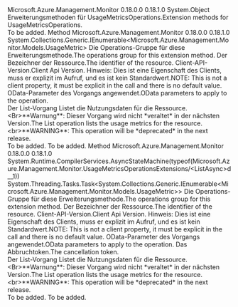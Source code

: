 <Type Name="UsageMetricsOperationsExtensions" FullName="Microsoft.Azure.Management.Monitor.UsageMetricsOperationsExtensions">
  <TypeSignature Language="C#" Value="public static class UsageMetricsOperationsExtensions" />
  <TypeSignature Language="ILAsm" Value=".class public auto ansi abstract sealed beforefieldinit UsageMetricsOperationsExtensions extends System.Object" />
  <TypeSignature Language="DocId" Value="T:Microsoft.Azure.Management.Monitor.UsageMetricsOperationsExtensions" />
  <TypeSignature Language="VB.NET" Value="Public Module UsageMetricsOperationsExtensions" />
  <TypeSignature Language="F#" Value="type UsageMetricsOperationsExtensions = class" />
  <AssemblyInfo>
    <AssemblyName>Microsoft.Azure.Management.Monitor</AssemblyName>
    <AssemblyVersion>0.18.0.0</AssemblyVersion>
    <AssemblyVersion>0.18.1.0</AssemblyVersion>
  </AssemblyInfo>
  <Base>
    <BaseTypeName>System.Object</BaseTypeName>
  </Base>
  <Interfaces />
  <Docs>
    <summary>
            <span data-ttu-id="a79ac-101">Erweiterungsmethoden für UsageMetricsOperations.</span><span class="sxs-lookup"><span data-stu-id="a79ac-101">Extension methods for UsageMetricsOperations.</span></span>
            </summary>
    <remarks>To be added.</remarks>
  </Docs>
  <Members>
    <Member MemberName="List">
      <MemberSignature Language="C#" Value="public static System.Collections.Generic.IEnumerable&lt;Microsoft.Azure.Management.Monitor.Models.UsageMetric&gt; List (this Microsoft.Azure.Management.Monitor.IUsageMetricsOperations operations, string resourceUri, string apiVersion, Microsoft.Rest.Azure.OData.ODataQuery&lt;Microsoft.Azure.Management.Monitor.Models.UsageMetric&gt; odataQuery = null);" />
      <MemberSignature Language="ILAsm" Value=".method public static hidebysig class System.Collections.Generic.IEnumerable`1&lt;class Microsoft.Azure.Management.Monitor.Models.UsageMetric&gt; List(class Microsoft.Azure.Management.Monitor.IUsageMetricsOperations operations, string resourceUri, string apiVersion, class Microsoft.Rest.Azure.OData.ODataQuery`1&lt;class Microsoft.Azure.Management.Monitor.Models.UsageMetric&gt; odataQuery) cil managed" />
      <MemberSignature Language="DocId" Value="M:Microsoft.Azure.Management.Monitor.UsageMetricsOperationsExtensions.List(Microsoft.Azure.Management.Monitor.IUsageMetricsOperations,System.String,System.String,Microsoft.Rest.Azure.OData.ODataQuery{Microsoft.Azure.Management.Monitor.Models.UsageMetric})" />
      <MemberSignature Language="VB.NET" Value="&lt;Extension()&gt;&#xA;Public Function List (operations As IUsageMetricsOperations, resourceUri As String, apiVersion As String, Optional odataQuery As ODataQuery(Of UsageMetric) = null) As IEnumerable(Of UsageMetric)" />
      <MemberSignature Language="F#" Value="static member List : Microsoft.Azure.Management.Monitor.IUsageMetricsOperations * string * string * Microsoft.Rest.Azure.OData.ODataQuery&lt;Microsoft.Azure.Management.Monitor.Models.UsageMetric&gt; -&gt; seq&lt;Microsoft.Azure.Management.Monitor.Models.UsageMetric&gt;" Usage="Microsoft.Azure.Management.Monitor.UsageMetricsOperationsExtensions.List (operations, resourceUri, apiVersion, odataQuery)" />
      <MemberType>Method</MemberType>
      <AssemblyInfo>
        <AssemblyName>Microsoft.Azure.Management.Monitor</AssemblyName>
        <AssemblyVersion>0.18.0.0</AssemblyVersion>
        <AssemblyVersion>0.18.1.0</AssemblyVersion>
      </AssemblyInfo>
      <ReturnValue>
        <ReturnType>System.Collections.Generic.IEnumerable&lt;Microsoft.Azure.Management.Monitor.Models.UsageMetric&gt;</ReturnType>
      </ReturnValue>
      <Parameters>
        <Parameter Name="operations" Type="Microsoft.Azure.Management.Monitor.IUsageMetricsOperations" RefType="this" />
        <Parameter Name="resourceUri" Type="System.String" />
        <Parameter Name="apiVersion" Type="System.String" />
        <Parameter Name="odataQuery" Type="Microsoft.Rest.Azure.OData.ODataQuery&lt;Microsoft.Azure.Management.Monitor.Models.UsageMetric&gt;" />
      </Parameters>
      <Docs>
        <param name="operations">
            <span data-ttu-id="a79ac-102">Die Operations-Gruppe für diese Erweiterungsmethode.</span><span class="sxs-lookup"><span data-stu-id="a79ac-102">The operations group for this extension method.</span></span>
            </param>
        <param name="resourceUri">
            <span data-ttu-id="a79ac-103">Der Bezeichner der Ressource.</span><span class="sxs-lookup"><span data-stu-id="a79ac-103">The identifier of the resource.</span></span>
            </param>
        <param name="apiVersion">
            <span data-ttu-id="a79ac-104">Client-API-Version.</span><span class="sxs-lookup"><span data-stu-id="a79ac-104">Client Api Version.</span></span> <span data-ttu-id="a79ac-105">Hinweis: Dies ist eine Eigenschaft des Clients, muss er explizit im Aufruf, und es ist kein Standardwert.</span><span class="sxs-lookup"><span data-stu-id="a79ac-105">NOTE: This is not a client property, it must be explicit in the call and there is no default value.</span></span>
            </param>
        <param name="odataQuery">
            <span data-ttu-id="a79ac-106">OData-Parameter des Vorgangs angewendet.</span><span class="sxs-lookup"><span data-stu-id="a79ac-106">OData parameters to apply to the operation.</span></span>
            </param>
        <summary>
            <span data-ttu-id="a79ac-107">Der List-Vorgang Listet die Nutzungsdaten für die Ressource. &lt;Br&gt;**Warnung**: Dieser Vorgang wird nicht *veraltet* in der nächsten Version.</span><span class="sxs-lookup"><span data-stu-id="a79ac-107">The List operation lists the usage metrics for the resource.&lt;br&gt;**WARNING**: This operation will be *deprecated* in the next release.</span></span>
            </summary>
        <returns>To be added.</returns>
        <remarks>To be added.</remarks>
      </Docs>
    </Member>
    <Member MemberName="ListAsync">
      <MemberSignature Language="C#" Value="public static System.Threading.Tasks.Task&lt;System.Collections.Generic.IEnumerable&lt;Microsoft.Azure.Management.Monitor.Models.UsageMetric&gt;&gt; ListAsync (this Microsoft.Azure.Management.Monitor.IUsageMetricsOperations operations, string resourceUri, string apiVersion, Microsoft.Rest.Azure.OData.ODataQuery&lt;Microsoft.Azure.Management.Monitor.Models.UsageMetric&gt; odataQuery = null, System.Threading.CancellationToken cancellationToken = null);" />
      <MemberSignature Language="ILAsm" Value=".method public static hidebysig class System.Threading.Tasks.Task`1&lt;class System.Collections.Generic.IEnumerable`1&lt;class Microsoft.Azure.Management.Monitor.Models.UsageMetric&gt;&gt; ListAsync(class Microsoft.Azure.Management.Monitor.IUsageMetricsOperations operations, string resourceUri, string apiVersion, class Microsoft.Rest.Azure.OData.ODataQuery`1&lt;class Microsoft.Azure.Management.Monitor.Models.UsageMetric&gt; odataQuery, valuetype System.Threading.CancellationToken cancellationToken) cil managed" />
      <MemberSignature Language="DocId" Value="M:Microsoft.Azure.Management.Monitor.UsageMetricsOperationsExtensions.ListAsync(Microsoft.Azure.Management.Monitor.IUsageMetricsOperations,System.String,System.String,Microsoft.Rest.Azure.OData.ODataQuery{Microsoft.Azure.Management.Monitor.Models.UsageMetric},System.Threading.CancellationToken)" />
      <MemberSignature Language="F#" Value="static member ListAsync : Microsoft.Azure.Management.Monitor.IUsageMetricsOperations * string * string * Microsoft.Rest.Azure.OData.ODataQuery&lt;Microsoft.Azure.Management.Monitor.Models.UsageMetric&gt; * System.Threading.CancellationToken -&gt; System.Threading.Tasks.Task&lt;seq&lt;Microsoft.Azure.Management.Monitor.Models.UsageMetric&gt;&gt;" Usage="Microsoft.Azure.Management.Monitor.UsageMetricsOperationsExtensions.ListAsync (operations, resourceUri, apiVersion, odataQuery, cancellationToken)" />
      <MemberType>Method</MemberType>
      <AssemblyInfo>
        <AssemblyName>Microsoft.Azure.Management.Monitor</AssemblyName>
        <AssemblyVersion>0.18.0.0</AssemblyVersion>
        <AssemblyVersion>0.18.1.0</AssemblyVersion>
      </AssemblyInfo>
      <Attributes>
        <Attribute>
          <AttributeName>System.Runtime.CompilerServices.AsyncStateMachine(typeof(Microsoft.Azure.Management.Monitor.UsageMetricsOperationsExtensions/&lt;ListAsync&gt;d__1))</AttributeName>
        </Attribute>
      </Attributes>
      <ReturnValue>
        <ReturnType>System.Threading.Tasks.Task&lt;System.Collections.Generic.IEnumerable&lt;Microsoft.Azure.Management.Monitor.Models.UsageMetric&gt;&gt;</ReturnType>
      </ReturnValue>
      <Parameters>
        <Parameter Name="operations" Type="Microsoft.Azure.Management.Monitor.IUsageMetricsOperations" RefType="this" />
        <Parameter Name="resourceUri" Type="System.String" />
        <Parameter Name="apiVersion" Type="System.String" />
        <Parameter Name="odataQuery" Type="Microsoft.Rest.Azure.OData.ODataQuery&lt;Microsoft.Azure.Management.Monitor.Models.UsageMetric&gt;" />
        <Parameter Name="cancellationToken" Type="System.Threading.CancellationToken" />
      </Parameters>
      <Docs>
        <param name="operations">
            <span data-ttu-id="a79ac-108">Die Operations-Gruppe für diese Erweiterungsmethode.</span><span class="sxs-lookup"><span data-stu-id="a79ac-108">The operations group for this extension method.</span></span>
            </param>
        <param name="resourceUri">
            <span data-ttu-id="a79ac-109">Der Bezeichner der Ressource.</span><span class="sxs-lookup"><span data-stu-id="a79ac-109">The identifier of the resource.</span></span>
            </param>
        <param name="apiVersion">
            <span data-ttu-id="a79ac-110">Client-API-Version.</span><span class="sxs-lookup"><span data-stu-id="a79ac-110">Client Api Version.</span></span> <span data-ttu-id="a79ac-111">Hinweis: Dies ist eine Eigenschaft des Clients, muss er explizit im Aufruf, und es ist kein Standardwert.</span><span class="sxs-lookup"><span data-stu-id="a79ac-111">NOTE: This is not a client property, it must be explicit in the call and there is no default value.</span></span>
            </param>
        <param name="odataQuery">
            <span data-ttu-id="a79ac-112">OData-Parameter des Vorgangs angewendet.</span><span class="sxs-lookup"><span data-stu-id="a79ac-112">OData parameters to apply to the operation.</span></span>
            </param>
        <param name="cancellationToken">
            <span data-ttu-id="a79ac-113">Das Abbruchtoken.</span><span class="sxs-lookup"><span data-stu-id="a79ac-113">The cancellation token.</span></span>
            </param>
        <summary>
            <span data-ttu-id="a79ac-114">Der List-Vorgang Listet die Nutzungsdaten für die Ressource. &lt;Br&gt;**Warnung**: Dieser Vorgang wird nicht *veraltet* in der nächsten Version.</span><span class="sxs-lookup"><span data-stu-id="a79ac-114">The List operation lists the usage metrics for the resource.&lt;br&gt;**WARNING**: This operation will be *deprecated* in the next release.</span></span>
            </summary>
        <returns>To be added.</returns>
        <remarks>To be added.</remarks>
      </Docs>
    </Member>
  </Members>
</Type>